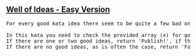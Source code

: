 <h2><a href="https://www.codewars.com/kata/57f222ce69e09c3630000212">Well of Ideas - Easy Version</a></h2>

<pre>For every good kata idea there seem to be quite a few bad ones!

In this kata you need to check the provided array (x) for good ideas 'good' and bad ideas 'bad'. 
If there are one or two good ideas, return 'Publish!', if there are more than 2 return 'I smell a series!'. 
If there are no good ideas, as is often the case, return 'Fail!'.</pre>
